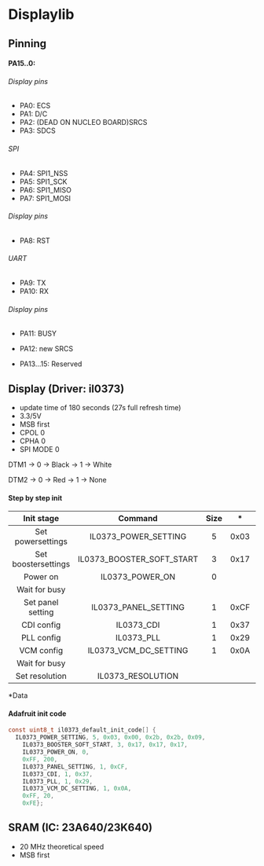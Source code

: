 # Displaylib
## Pinning
#### PA15..0:
###### Display pins
* PA0: ECS
* PA1: D/C
* PA2: (DEAD ON NUCLEO BOARD)SRCS
* PA3: SDCS

###### SPI
* PA4: SPI1_NSS
* PA5: SPI1_SCK
* PA6: SPI1_MISO
* PA7: SPI1_MOSI

###### Display pins
* PA8: RST

###### UART
* PA9: TX
* PA10: RX

###### Display pins
* PA11: BUSY
* PA12: new SRCS

* PA13...15: Reserved


## Display (Driver: il0373)
* update time of 180 seconds (27s full refresh time)
* 3.3/5V
* MSB first
* CPOL 0
* CPHA 0
* SPI MODE 0

DTM1 -> 0 -> Black
    -> 1 -> White

DTM2 -> 0 -> Red
    -> 1 -> None


#### Step by step init
| Init stage          | Command                   | Size | *    | *    | *    | *    | *    |
|:-------------------:|:-------------------------:|:----:|:----:|:----:|:----:|:----:|:----:|
| Set powersettings   | IL0373_POWER_SETTING      | 5    | 0x03 | 0x00 | 0x2b | 0x2b | 0x09 |
| Set boostersettings | IL0373_BOOSTER_SOFT_START | 3    | 0x17 | 0x17 | 0x17 |      |      |
| Power on            | IL0373_POWER_ON           | 0    |      |      |      |      |      |
| Wait for busy       | 
| Set panel setting   | IL0373_PANEL_SETTING      | 1    | 0xCF |
| CDI config          | IL0373_CDI                | 1    | 0x37 |
| PLL config          | IL0373_PLL                | 1    | 0x29 |
| VCM config          | IL0373_VCM_DC_SETTING     | 1    | 0x0A |
| Wait for busy       | 
| Set resolution      | IL0373_RESOLUTION         |
*Data


#### Adafruit init code
```c
const uint8_t il0373_default_init_code[] {
  IL0373_POWER_SETTING, 5, 0x03, 0x00, 0x2b, 0x2b, 0x09,
    IL0373_BOOSTER_SOFT_START, 3, 0x17, 0x17, 0x17,
    IL0373_POWER_ON, 0,
    0xFF, 200,
    IL0373_PANEL_SETTING, 1, 0xCF,
    IL0373_CDI, 1, 0x37,
    IL0373_PLL, 1, 0x29,    
    IL0373_VCM_DC_SETTING, 1, 0x0A,
    0xFF, 20,
    0xFE};

```


## SRAM (IC: 23A640/23K640)
* 20 MHz theoretical speed
* MSB first
